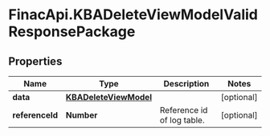 # FinacApi.KBADeleteViewModelValidResponsePackage

## Properties
Name | Type | Description | Notes
------------ | ------------- | ------------- | -------------
**data** | [**KBADeleteViewModel**](KBADeleteViewModel.md) |  | [optional] 
**referenceId** | **Number** | Reference id of log table. | [optional] 
